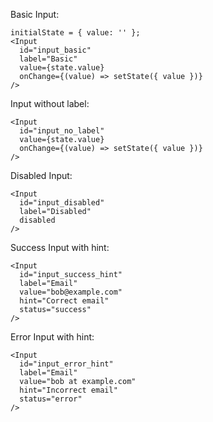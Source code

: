 Basic Input:

    initialState = { value: '' };
    <Input
      id="input_basic"
      label="Basic"
      value={state.value}
      onChange={(value) => setState({ value })}
    />


Input without label:

    <Input
      id="input_no_label"
      value={state.value}
      onChange={(value) => setState({ value })}
    />

Disabled Input:

    <Input
      id="input_disabled"
      label="Disabled"
      disabled
    />

Success Input with hint:

    <Input
      id="input_success_hint"
      label="Email"
      value="bob@example.com"
      hint="Correct email"
      status="success"
    />

Error Input with hint:

    <Input
      id="input_error_hint"
      label="Email"
      value="bob at example.com"
      hint="Incorrect email"
      status="error"
    />
